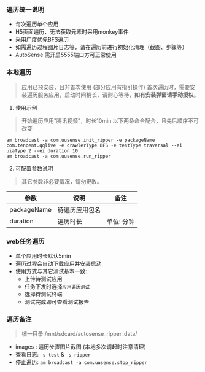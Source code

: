 ### 遍历统一说明

- 每次遍历单个应用
- H5页面遍历，无法获取元素时采用monkey事件
- 采用广度优先BFS遍历
- 如需遍历过程图片日志等，请在遍历前进行初始化清理（截图、步骤等）
- AutoSense 需开启5555端口方可正常使用


### 本地遍历
> 应用已预安装，且非首次使用 (部分应用有指引操作)
> 首次遍历时，需要安装遍历服务应用，启动时间稍长，请耐心等待，**如有安装弹窗请手动授权**。

1. 使用示例
> 开始遍历应用"腾讯视频"，时长10min
> 以下两条命令配合，且先后顺序不可改变
```shell
am broadcast -a com.uusense.init_ripper -e packageName com.tencent.qqlive -e crawlerType BFS -e testType traversal --ei uiaType 2 --ei duration 10
am broadcast -a com.uusense.run_ripper
```

2. 可配置参数说明
> 其它参数非必要情况，请勿更改。

| 参数 | 说明 | 备注 |
| --- | --- | --- |
| packageName | 待遍历应用包名 | 
| duration | 遍历时长 | 单位: 分钟 |



### web任务遍历
- 单个应用时长默认5min
- 遍历过程会自动下载应用并安装启动
- 使用方式与其它测试基本一致:
    - 上传待测试应用
    - 任务下发时选择`应用遍历测试`
    - 选择待测试终端
    - 测试完成即可查看测试报告

### 遍历备注
> 统一目录:/mnt/sdcard/autosense_ripper_data/
- images : 遍历步骤图片截图 (本地多次调起时注意清理)
- 查看日志: `-s test` & `-s ripper`
- 停止遍历: `am broadcast -a com.uusense.stop_ripper`
